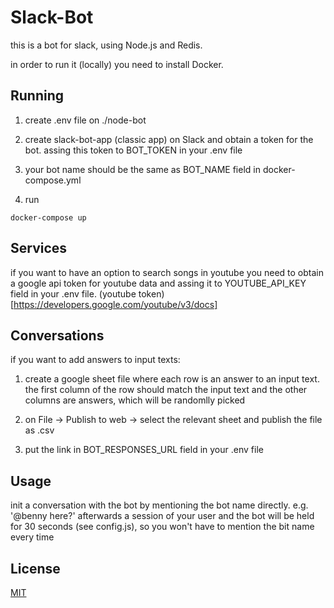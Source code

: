 # Slack-Bot

this is a bot for slack, using Node.js and Redis.

in order to run it (locally) you need to install Docker.

## Running

1. create .env file on ./node-bot

2. create slack-bot-app (classic app) on Slack and obtain a token for the bot. assing this token to BOT_TOKEN in your .env file

3. your bot name should be the same as BOT_NAME field in docker-compose.yml

4. run 
```bach
docker-compose up
```

## Services

if you want to have an option to search songs in youtube you need to obtain a google api token for youtube data and assing it to YOUTUBE_API_KEY field in your .env file. (youtube token)[https://developers.google.com/youtube/v3/docs]

## Conversations

if you want to add answers to input texts:

1. create a google sheet file where each row is an answer to an input text. the first column of the row should match the input text and the other columns are answers, which will be randomlly picked 

2. on File -> Publish to web -> select the relevant sheet and publish the file as .csv

3. put the link in BOT_RESPONSES_URL field in your .env file

## Usage

init a conversation with the bot by mentioning the bot name directly. e.g. '@benny here?'
afterwards a session of your user and the bot will be held for 30 seconds (see config.js), so you won't have to mention the bit name every time

## License
[MIT](https://choosealicense.com/licenses/mit/)


